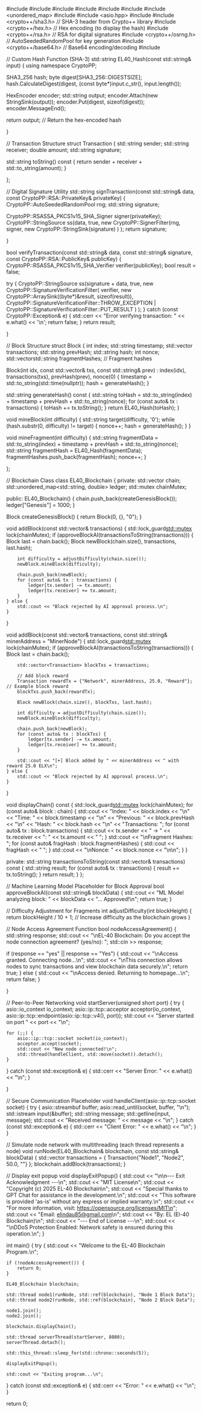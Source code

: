 #include #include #include #include #include #include #include <unordered_map> #include #include <asio.hpp> #include #include <crypto++/sha3.h> // SHA-3 header from Crypto++ library #include <crypto++/hex.h> // Hex encoding (to display the hash) #include <crypto++/rsa.h> // RSA for digital signatures #include <crypto++/osrng.h> // AutoSeededRandomPool for key generation #include <crypto++/base64.h> // Base64 encoding/decoding #include

// Custom Hash Function (SHA-3) std::string EL40_Hash(const std::string& input) { using namespace CryptoPP;

SHA3_256 hash;
byte digest[SHA3_256::DIGESTSIZE];
hash.CalculateDigest(digest, (const byte*)input.c_str(), input.length());

HexEncoder encoder;
std::string output;
encoder.Attach(new StringSink(output));
encoder.Put(digest, sizeof(digest));
encoder.MessageEnd();

return output;  // Return the hex-encoded hash

}

// Transaction Structure struct Transaction { std::string sender; std::string receiver; double amount; std::string signature;

std::string toString() const {
    return sender + receiver + std::to_string(amount);
}

};

// Digital Signature Utility std::string signTransaction(const std::string& data, const CryptoPP::RSA::PrivateKey& privateKey) { CryptoPP::AutoSeededRandomPool rng; std::string signature;

CryptoPP::RSASSA_PKCS1v15_SHA_Signer signer(privateKey);
CryptoPP::StringSource ss(data, true,
    new CryptoPP::SignerFilter(rng, signer,
        new CryptoPP::StringSink(signature)
    )
);
return signature;

}

bool verifyTransaction(const std::string& data, const std::string& signature, const CryptoPP::RSA::PublicKey& publicKey) { CryptoPP::RSASSA_PKCS1v15_SHA_Verifier verifier(publicKey); bool result = false;

try {
    CryptoPP::StringSource ss(signature + data, true,
        new CryptoPP::SignatureVerificationFilter(
            verifier,
            new CryptoPP::ArraySink((byte*)&result, sizeof(result)),
            CryptoPP::SignatureVerificationFilter::THROW_EXCEPTION | CryptoPP::SignatureVerificationFilter::PUT_RESULT
        )
    );
} catch (const CryptoPP::Exception& e) {
    std::cerr << "Error verifying transaction: " << e.what() << '\n';
    return false;
}
return result;

}

// Block Structure struct Block { int index; std::string timestamp; std::vector transactions; std::string prevHash; std::string hash; int nonce; std::vectorstd::string fragmentHashes; // Fragment hashes

Block(int idx, const std::vector<Transaction>& txs, const std::string& prev)
    : index(idx), transactions(txs), prevHash(prev), nonce(0) {
    timestamp = std::to_string(std::time(nullptr));
    hash = generateHash();
}

std::string generateHash() const {
    std::string toHash = std::to_string(index) + timestamp + prevHash + std::to_string(nonce);
    for (const auto& tx : transactions) {
        toHash += tx.toString();
    }
    return EL40_Hash(toHash);
}

void mineBlock(int difficulty) {
    std::string target(difficulty, '0');
    while (hash.substr(0, difficulty) != target) {
        nonce++;
        hash = generateHash();
    }
}

void mineFragment(int difficulty) {
    std::string fragmentData = std::to_string(index) + timestamp + prevHash + std::to_string(nonce);
    std::string fragmentHash = EL40_Hash(fragmentData);
    fragmentHashes.push_back(fragmentHash);
    nonce++;
}

};

// Blockchain Class class EL40_Blockchain { private: std::vector chain; std::unordered_map<std::string, double> ledger; std::mutex chainMutex;

public: EL40_Blockchain() { chain.push_back(createGenesisBlock()); ledger["Genesis"] = 1000; }

Block createGenesisBlock() {
    return Block(0, {}, "0");
}

void addBlock(const std::vector<Transaction>& transactions) {
    std::lock_guard<std::mutex> lock(chainMutex);
    if (approveBlockAI(transactionsToString(transactions))) {
        Block last = chain.back();
        Block newBlock(chain.size(), transactions, last.hash);

        int difficulty = adjustDifficulty(chain.size());
        newBlock.mineBlock(difficulty);

        chain.push_back(newBlock);
        for (const auto& tx : transactions) {
            ledger[tx.sender] -= tx.amount;
            ledger[tx.receiver] += tx.amount;
        }
    } else {
        std::cout << "Block rejected by AI approval process.\n";
    }
}

void addBlock(const std::vector<Transaction>& transactions, const std::string& minerAddress = "MinerNode") {
    std::lock_guard<std::mutex> lock(chainMutex);
    if (approveBlockAI(transactionsToString(transactions))) {
        Block last = chain.back();

        std::vector<Transaction> blockTxs = transactions;

        // Add block reward
        Transaction rewardTx = {"Network", minerAddress, 25.0, "Reward"};  // Example block reward
        blockTxs.push_back(rewardTx);

        Block newBlock(chain.size(), blockTxs, last.hash);

        int difficulty = adjustDifficulty(chain.size());
        newBlock.mineBlock(difficulty);

        chain.push_back(newBlock);
        for (const auto& tx : blockTxs) {
            ledger[tx.sender] -= tx.amount;
            ledger[tx.receiver] += tx.amount;
        }

        std::cout << "[+] Block added by " << minerAddress << " with reward 25.0 ELX\n";
    } else {
        std::cout << "Block rejected by AI approval process.\n";
    }
}

void displayChain() const {
    std::lock_guard<std::mutex> lock(chainMutex);
    for (const auto& block : chain) {
        std::cout << "Index: " << block.index << "\n"
                  << "Time: " << block.timestamp << "\n"
                  << "Previous: " << block.prevHash << "\n"
                  << "Hash: " << block.hash << "\n"
                  << "Transactions: ";
        for (const auto& tx : block.transactions) {
            std::cout << tx.sender << " -> " << tx.receiver << ": " << tx.amount << " ";
        }
        std::cout << "\nFragment Hashes: ";
        for (const auto& fragHash : block.fragmentHashes) {
            std::cout << fragHash << " ";
        }
        std::cout << "\nNonce: " << block.nonce << "\n\n";
    }
}

private: std::string transactionsToString(const std::vector& transactions) const { std::string result; for (const auto& tx : transactions) { result += tx.toString(); } return result; } };

// Machine Learning Model Placeholder for Block Approval bool approveBlockAI(const std::string& blockData) { std::cout << "ML Model analyzing block: " << blockData << "... Approved!\n"; return true; }

// Difficulty Adjustment for Fragments int adjustDifficulty(int blockHeight) { return blockHeight / 10 + 1; // Increase difficulty as the blockchain grows }

// Node Access Agreement Function bool nodeAccessAgreement() { std::string response; std::cout << "\nEL-40 Blockchain: Do you accept the node connection agreement? (yes/no): "; std::cin >> response;

if (response == "yes" || response == "Yes") {
    std::cout << "\nAccess granted. Connecting node...\n";
    std::cout << "\nThis connection allows nodes to sync transactions and view blockchain data securely.\n";
    return true;
} else {
    std::cout << "\nAccess denied. Returning to homepage...\n";
    return false;
}

}

// Peer-to-Peer Networking void startServer(unsigned short port) { try { asio::io_context io_context; asio::ip::tcp::acceptor acceptor(io_context, asio::ip::tcp::endpoint(asio::ip::tcp::v4(), port)); std::cout << "Server started on port " << port << "\n";

    for (;;) {
        asio::ip::tcp::socket socket(io_context);
        acceptor.accept(socket);
        std::cout << "New node connected!\n";
        std::thread(handleClient, std::move(socket)).detach();
    }
} catch (const std::exception& e) {
    std::cerr << "Server Error: " << e.what() << "\n";
}

}

// Secure Communication Placeholder void handleClient(asio::ip::tcp::socket socket) { try { asio::streambuf buffer; asio::read_until(socket, buffer, "\n"); std::istream input(&buffer); std::string message; std::getline(input, message); std::cout << "Received message: " << message << "\n"; } catch (const std::exception& e) { std::cerr << "Client Error: " << e.what() << "\n"; } }

// Simulate node network with multithreading (each thread represents a node) void runNode(EL40_Blockchain& blockchain, const std::string& blockData) { std::vector transactions = { Transaction{"Node1", "Node2", 50.0, ""} }; blockchain.addBlock(transactions); }

// Display exit popup void displayExitPopup() { std::cout << "\n\n--- Exit Acknowledgment ---\n"; std::cout << "MIT License\n"; std::cout << "Copyright (c) 2025 EL-40 Blockchain\n"; std::cout << "Special thanks to GPT Chat for assistance in the development.\n"; std::cout << "This software is provided 'as-is' without any express or implied warranty.\n"; std::cout << "For more information, visit: https://opensource.org/licenses/MIT\n"; std::cout << "Email: elindau85@gmail.com\n"; std::cout << "By: EL (El-40 Blockchain)\n"; std::cout << "--- End of License ---\n"; std::cout << "\nDDoS Protection Enabled: Network safety is ensured during this operation.\n"; }

int main() { try { std::cout << "Welcome to the EL-40 Blockchain Program.\n";

    if (!nodeAccessAgreement()) {
        return 0;
    }

    EL40_Blockchain blockchain;

    std::thread node1(runNode, std::ref(blockchain), "Node 1 Block Data");
    std::thread node2(runNode, std::ref(blockchain), "Node 2 Block Data");

    node1.join();
    node2.join();

    blockchain.displayChain();

    std::thread serverThread(startServer, 8080);
    serverThread.detach();

    std::this_thread::sleep_for(std::chrono::seconds(5));

    displayExitPopup();

    std::cout << "Exiting program...\n";
} catch (const std::exception& e) {
    std::cerr << "Error: " << e.what() << "\n";
}

return 0;
